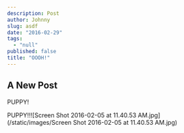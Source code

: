 ```yaml
---
description: Post
author: Johnny
slug: asdf
date: "2016-02-29"
tags: 
  - "null"
published: false
title: "OOOH!"
---
```



## A New Post
PUPPY!


PUPPY!!![Screen Shot 2016-02-05 at 11.40.53 AM.jpg](/static/images/Screen Shot 2016-02-05 at 11.40.53 AM.jpg)
